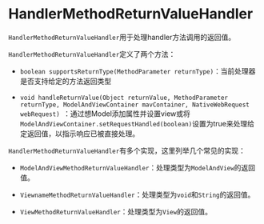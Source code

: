 # HandlerMethodReturnValueHandler

`HandlerMethodReturnValueHandler`用于处理handler方法调用的返回值。

`HandlerMethodReturnValueHandler`定义了两个方法：

- `boolean supportsReturnType(MethodParameter returnType)`：当前处理器是否支持给定的方法返回类型

- `void handleReturnValue(Object returnValue, MethodParameter returnType, ModelAndViewContainer mavContainer, NativeWebRequest webRequest) `：通过想Model添加属性并设置view或将`ModelAndViewContainer.setRequestHandled(boolean)`设置为true来处理给定返回值，以指示响应已被直接处理。

`HandlerMethodReturnValueHandler`有多个实现，这里列举几个常见的实现：

- `ModelAndViewMethodReturnValueHandler`：处理类型为`ModelAndView`的返回值。

- `ViewnameMethodReturnValueHandler`：处理类型为`void`和`String`的返回值。

- `ViewMethodReturnValueHandler`：处理类型为`View`的返回值。
